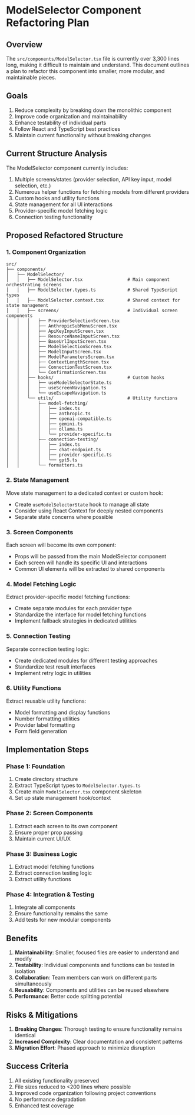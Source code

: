 # ModelSelector Component Refactoring Plan

## Overview
The `src/components/ModelSelector.tsx` file is currently over 3,300 lines long, making it difficult to maintain and understand. This document outlines a plan to refactor this component into smaller, more modular, and maintainable pieces.

## Goals
1. Reduce complexity by breaking down the monolithic component
2. Improve code organization and maintainability
3. Enhance testability of individual parts
4. Follow React and TypeScript best practices
5. Maintain current functionality without breaking changes

## Current Structure Analysis
The ModelSelector component currently includes:
1. Multiple screens/states (provider selection, API key input, model selection, etc.)
2. Numerous helper functions for fetching models from different providers
3. Custom hooks and utility functions
4. State management for all UI interactions
5. Provider-specific model fetching logic
6. Connection testing functionality

## Proposed Refactored Structure

### 1. Component Organization
```
src/
├── components/
│   ├── ModelSelector/
│   │   ├── ModelSelector.tsx                 # Main component orchestrating screens
│   │   ├── ModelSelector.types.ts            # Shared TypeScript types
│   │   ├── ModelSelector.context.tsx         # Shared context for state management
│   │   ├── screens/                          # Individual screen components
│   │   │   ├── ProviderSelectionScreen.tsx
│   │   │   ├── AnthropicSubMenuScreen.tsx
│   │   │   ├── ApiKeyInputScreen.tsx
│   │   │   ├── ResourceNameInputScreen.tsx
│   │   │   ├── BaseUrlInputScreen.tsx
│   │   │   ├── ModelSelectionScreen.tsx
│   │   │   ├── ModelInputScreen.tsx
│   │   │   ├── ModelParametersScreen.tsx
│   │   │   ├── ContextLengthScreen.tsx
│   │   │   ├── ConnectionTestScreen.tsx
│   │   │   └── ConfirmationScreen.tsx
│   │   ├── hooks/                            # Custom hooks
│   │   │   ├── useModelSelectorState.ts
│   │   │   ├── useScreenNavigation.ts
│   │   │   └── useEscapeNavigation.ts
│   │   └── utils/                            # Utility functions
│   │       ├── model-fetching/
│   │       │   ├── index.ts
│   │       │   ├── anthropic.ts
│   │       │   ├── openai-compatible.ts
│   │       │   ├── gemini.ts
│   │       │   ├── ollama.ts
│   │       │   └── provider-specific.ts
│   │       ├── connection-testing/
│   │       │   ├── index.ts
│   │       │   ├── chat-endpoint.ts
│   │       │   ├── provider-specific.ts
│   │       │   └── gpt5.ts
│   │       └── formatters.ts
```

### 2. State Management
Move state management to a dedicated context or custom hook:
- Create `useModelSelectorState` hook to manage all state
- Consider using React Context for deeply nested components
- Separate state concerns where possible

### 3. Screen Components
Each screen will become its own component:
- Props will be passed from the main ModelSelector component
- Each screen will handle its specific UI and interactions
- Common UI elements will be extracted to shared components

### 4. Model Fetching Logic
Extract provider-specific model fetching functions:
- Create separate modules for each provider type
- Standardize the interface for model fetching functions
- Implement fallback strategies in dedicated utilities

### 5. Connection Testing
Separate connection testing logic:
- Create dedicated modules for different testing approaches
- Standardize test result interfaces
- Implement retry logic in utilities

### 6. Utility Functions
Extract reusable utility functions:
- Model formatting and display functions
- Number formatting utilities
- Provider label formatting
- Form field generation

## Implementation Steps

### Phase 1: Foundation
1. Create directory structure
2. Extract TypeScript types to `ModelSelector.types.ts`
3. Create main `ModelSelector.tsx` component skeleton
4. Set up state management hook/context

### Phase 2: Screen Components
1. Extract each screen to its own component
2. Ensure proper prop passing
3. Maintain current UI/UX

### Phase 3: Business Logic
1. Extract model fetching functions
2. Extract connection testing logic
3. Extract utility functions

### Phase 4: Integration & Testing
1. Integrate all components
2. Ensure functionality remains the same
3. Add tests for new modular components

## Benefits
1. **Maintainability**: Smaller, focused files are easier to understand and modify
2. **Testability**: Individual components and functions can be tested in isolation
3. **Collaboration**: Team members can work on different parts simultaneously
4. **Reusability**: Components and utilities can be reused elsewhere
5. **Performance**: Better code splitting potential

## Risks & Mitigations
1. **Breaking Changes**: Thorough testing to ensure functionality remains identical
2. **Increased Complexity**: Clear documentation and consistent patterns
3. **Migration Effort**: Phased approach to minimize disruption

## Success Criteria
1. All existing functionality preserved
2. File sizes reduced to <200 lines where possible
3. Improved code organization following project conventions
4. No performance degradation
5. Enhanced test coverage